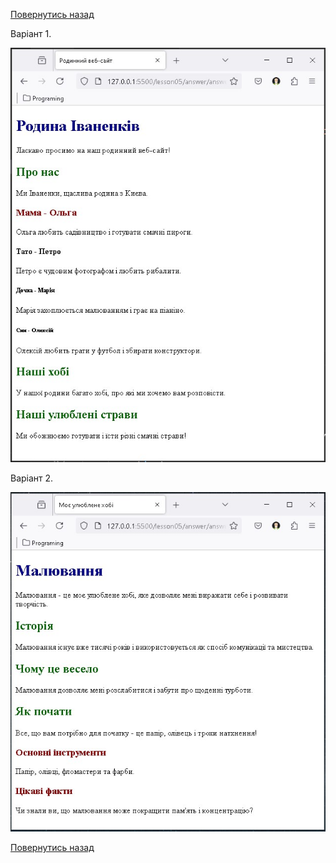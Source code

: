[Повернутись назад](help.md)

Варіант 1.

![Завдання](answer01-1.jpeg)

Варіант 2.

![Завдання](answer01-2.jpeg)

[Повернутись назад](help.md)